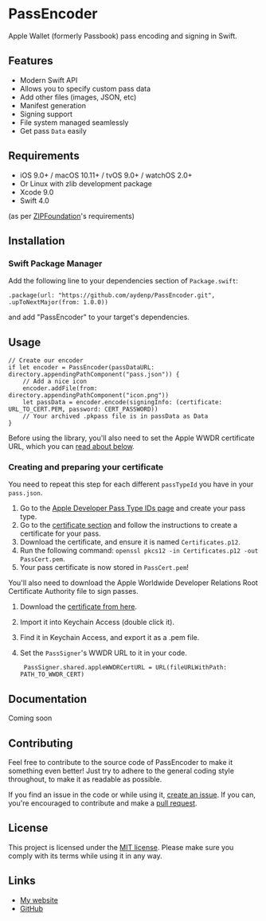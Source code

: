# PassEncoder

Apple Wallet (formerly Passbook) pass encoding and signing in Swift.

## Features

- Modern Swift API
- Allows you to specify custom pass data
- Add other files (images, JSON, etc)
- Manifest generation
- Signing support
- File system managed seamlessly
- Get pass `Data` easily

## Requirements

- iOS 9.0+ / macOS 10.11+ / tvOS 9.0+ / watchOS 2.0+
- Or Linux with zlib development package
- Xcode 9.0
- Swift 4.0

(as per [ZIPFoundation](https://github.com/weichsel/ZIPFoundation)'s requirements)

## Installation

### Swift Package Manager

Add the following line to your dependencies section of `Package.swift`:

    .package(url: "https://github.com/aydenp/PassEncoder.git", .upToNextMajor(from: 1.0.0))

and add "PassEncoder" to your target's dependencies.

## Usage

    // Create our encoder
    if let encoder = PassEncoder(passDataURL: directory.appendingPathComponent("pass.json")) {
        // Add a nice icon
        encoder.addFile(from: directory.appendingPathComponent("icon.png"))
        let passData = encoder.encode(signingInfo: (certificate: URL_TO_CERT.PEM, password: CERT_PASSWORD))
        // Your archived .pkpass file is in passData as Data
    }
    
Before using the library, you'll also need to set the Apple WWDR certificate URL, which you can [read about below](#creating-and-preparing-your-certificate).
    
### Creating and preparing your certificate

You need to repeat this step for each different `passTypeId` you have in your `pass.json`.

1. Go to the [Apple Developer Pass Type IDs page](https://developer.apple.com/account/ios/identifier/passTypeId) and create your pass type.
2. Go to the [certificate section](https://developer.apple.com/account/ios/certificate/) and follow the instructions to create a certificate for your pass.
3. Download the certificate, and ensure it is named `Certificates.p12`.
4. Run the following command: `openssl pkcs12 -in Certificates.p12 -out PassCert.pem`.
5. Your pass certificate is now stored in `PassCert.pem`!

You'll also need to download the Apple Worldwide Developer Relations Root Certificate Authority file to sign passes.

1. Download the [certificate from here](https://developer.apple.com/certificationauthority/AppleWWDRCA.cer).
2. Import it into Keychain Access (double click it).
3. Find it in Keychain Access, and export it as a .pem file.
4. Set the `PassSigner`'s WWDR URL to it in your code.

        PassSigner.shared.appleWWDRCertURL = URL(fileURLWithPath: PATH_TO_WWDR_CERT)

## Documentation

Coming soon

## Contributing

Feel free to contribute to the source code of PassEncoder to make it something even better! Just try to adhere to the general coding style throughout, to make it as readable as possible.

If you find an issue in the code or while using it, [create an issue](/issues/new). If you can, you're encouraged to contribute and make a [pull request](/pulls).

## License

This project is licensed under the [MIT license](/LICENSE). Please make sure you comply with its terms while using it in any way.

## Links

- [My website](https://www.madebyayden.co)
- [GitHub](https://www.github.com/aydenp/PassEncoder)

